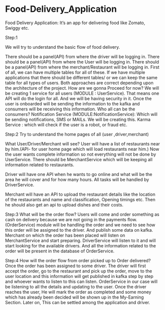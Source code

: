 # Food-Delivery_Application

Food Delivery Application:
It’s an app for delivering food like Zomato, Swiggy etc.


Step:1

We will try to understand the basic flow of food delivery.

There should be a panel(API) from where the driver will be logging in.
There should be a panel(API) from where the User will be logging in.
There should be a panel(API) from where the merchant/Restaurant will be logging in.
First of all, we can have multiple tables for all of these. If we have multiple applications that there should be different tables/ or we can keep the same table for all types of users. Both approaches are correct depending upon the architecture of the project.
How are we gonna Proceed for now?
We will be creating 1 service for all users (MODULE : UserService). That means one API will do the login for all. And we will be having security in it.
Once the user is onboarded will be sending the information to the kafka and consumers will be receiving this information.
Who all can be the consumers?
Notification Service (MODULE:NotificationService): Which will be sending notifications, SMS or MAILs. We will be creating this.
Karma Service : which will check if the user is a robot, or fraud etc.


Step:2
Try to understand the home pages of all (user ,driver,merchant)

What User/Driver/Merchant will see?
User will have a list of restaurants near by him.(API- for user home page which will load restaurants near him.) Now the user wants complete information so not everything will not be done by UserService. There should be MerchantService which will be keeping all information related to restaurants.

Driver will have one API when he wants to go online and what will be the area he will cover and for how many hours. All tasks will be handled by DriverService.

Merchant will have an API to upload the restaurant details like the location of the restaurants and name and classification, Opening timings etc. 
Then he should also get an api to upload dishes and their costs.


Step:3
What will be the order flow?
Users will come and order something as cash on delivery because we are not going in the payments flow.(OrderService) module will be handling the order and we need to see how this order will be assigned to the driver. And publish some data on kafka. Merchant on which the order has been placed will listen on MerchantService and start preparing. DriverService will listen to it and will start looking for the available drivers. And all the information related to the order will be present in the database of OrderService.



Step:4
How will the order flow from order picked up to Order delivered?
Once the order has been assigned to some driver. The driver will first accept the order, go to the restaurant and pick up the order, move to the user location and this information will get published in kafka step by step and whoever wants to listen to this can listen. OrderService in our case will be listening to all the details and updating to the user. Once the driver reaches the user, He will mark the order as completed and some money which has already been decided will be shown up in the My-Earning Section. Later on, This can be settled among the application and driver.
 
